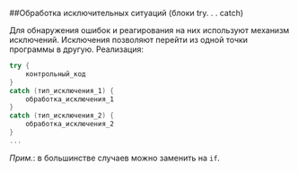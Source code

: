 ##Обработка исключительных ситуаций (блоки try. . . catch)

Для обнаружения ошибок и реагирования на них используют механизм исключений. Исключения позволяют перейти из одной точки программы в другую. Реализация:
```cpp
try {
	контрольный_код
}
catch (тип_исключения_1) {
	обработка_исключения_1
}
catch (тип_исключения_2) {
	обработка_исключения_2
}
...
```
*Прим.*: в большинстве случаев можно заменить на `if`.